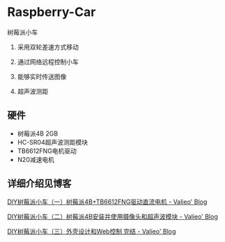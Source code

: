 # Raspberry-Car
树莓派小车

1. 采用双轮差速方式移动

2. 通过网络远程控制小车

3. 能够实时传送图像

4. 超声波测距

## 硬件

- 树莓派4B 2GB
- HC-SR04超声波测距模块
- TB6612FNG电机驱动
- N20减速电机


## 详细介绍见博客

[DIY树莓派小车（一）树莓派4B+TB6612FNG驱动直流电机 - Valieo' Blog](https://www.valieo.com/archives/36/)

[DIY树莓派小车（二）树莓派4B安装并使用摄像头和超声波模块 - Valieo' Blog](https://www.valieo.com/archives/51/)

[DIY树莓派小车（三）外壳设计和Web控制 完结 - Valieo' Blog](https://www.valieo.com/archives/59/)
